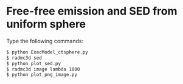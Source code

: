 # Free-free emission and SED from uniform sphere

Type the following commands:

```bash
$ python ExecModel_ctsphere.py
$ radmc3d sed
$ python plot_sed.py
$ radmc3d image lambda 1000
$ python plot_png_image.py
```